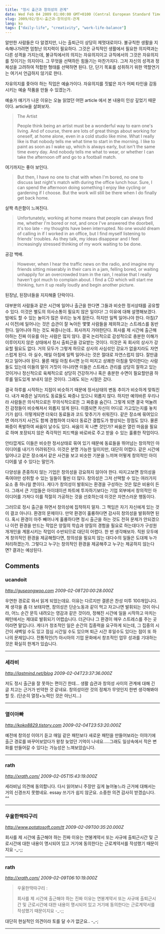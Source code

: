 ```yaml
---
title: "정시 출근과 창의성의 관계"
date: Wed Feb 04 2009 01:00:00 GMT+0100 (Central European Standard Time)
slug: 2009/02/정시-출근과-창의성의-관계
lang: ko
tags: ["daily-life", "creativity", "work-life-balance"]
---
```


알만한 사람들은 다 알겠지만, 나는 출퇴근이 상당히 제멋대로이다. 불규칙한 생활을 지속해나가려면 엄청난 의지력이 필요하다. 그것은 규칙적인 생활에서 필요한 의지력과는 다른 성격을 가지는데, 불규칙에서의 의지는 자유의지이고 규칙에서의 그것은 자유의지를 짓이기는 의지이다. 그 무엇을 선택하든 힘들기는 마찬가지다. 그저 자신의 성격과 정체성을 고려하여 적합한 형태를 선택하면 된다. 단, 단기 목표를 성취하기 위한 역할연기는 여기서 언급하지 않기로 한다.

 

자유의지를 좇아야 하는 직업은 예술가이다. 자유의지를 짓밟은 자가 어찌 타인을 감동시키는 예술 작품을 만들 수 있겠는가.

예술가 얘기가 나온 이유는 오늘 읽었던 어떤 article 에서 본 내용이 인상 깊었기 때문이다. article을 살펴보자.

 
> The Artist 
>
> People think being an artist must be a wonderful way to earn one's living. And of course, there are lots of great things about working for oneself, at home alone, even in a cold studio like mine. What I really like is that nobody tells me what time to start in the morning. I like to paint as soon as I wake up, which is always early, but isn't the same time every day. And nobody tells me what to wear, or whether I can take the afternoon off and go to a football match.
 

여기까지는 좋아 보인다.

> But then, I have no one to chat with when I'm bored, no one to discuss last night's match with during the office lunch hour. Sure, I can spend the afternoon doing something I enjoy like cycling or gardening if I choose. But the work will still be there when I do finally get back home.
 

살짝 측은함이 느껴진다.


> Unfortunately, working at home means that people can always find me, whether I'm bored or not, and once I've answered the doorbell, it's too late - my thoughts have been interrupted. No one would dream of calling in if I worked in an office, but I find myself listening to friends' troubles. As they talk, my ideas disappear and I feel increasingly stressed thinking of my work waiting to be done.
 

공감 백배.

> However, when I hear the traffic news on the radio, and imagine my friends sitting miserably in their cars in a jam, felling bored, or waiting unhappily for an overcrowded tram in the rain, I realise that I really haven't got much to complain about. I find a CD which will start me thinking, turn it up really loudly and begin another picture.


된장남, 된장녀들을 지지해줄 단락이다.
 

대부분의 사람들과 같은 시간에 일어나 출근을 한다면 그들과 비슷한 정서상태를 공유할 수 있다. 이것은 별도의 의사소통이 필요치 않은 일이다! 그 이유에 대해 설명해보겠다. 밤에도 할 수 있는 놀이가 많은 우리는 늦게 잠든다. 하지만 일찍 일어나야 한다. 아침(7시 이전)에 일어나는 것은 습관이 잘 녹아든 몇몇 사람들을 제외하고는 스트레스를 동반한다. 일어나야 하는 것도 짜증나는데.. 회사까지 가야한단다. 회사를 제 시간에 출근해야하는 진짜 이유를 아는 사람은 많지 않다. 결국 논리적으로 감성적으로 충분한 이해가 이루어지지 않은 상태에서 정시 출퇴근을 강요받는 것이다. 이것은 꼭 회사의 상사가 강요할 필요도 없다. 거의 모두가 그렇게 하므로 상사의 사심섞인 강요가 없을지라도 자연스럽게 된다. 아 실수, 매일 아침에 일찍 일어나는 것은 절대로 자연스럽지 않다. 잘만큼 자고 일어나야 된다. 물론 매일 아침 6시면 눈이 떠지고 상쾌한 아침을 맞이한다는 사람들도 있는데 이들의 말이 거짓이 아니라면 이들은 스트레스 관리를 상당히 잘하고 있는 것이거나 정신적으로 육체적으로 상당히 건강하거나 혹은 충분한 수면이 필요할만큼 하루를 밀도있게 보내지 않은 것이다. 그래도 되는 시절은 갔다. 


결국 하루를 시작하는 지점이 비슷하기 때문에 정서상태의 변동 추이가 비슷하게 맞춰진다. 내가 짜증은 날지라도 동료들도 짜증나 있으니 외롭지 않다. 하지만 예의바른 우리나라 사람들은 의식적으로든 무의식적으로든 그 짜증을 숨긴다. 그렇게 되면 결국 억눌려진 감정들이 비슷해져서 외롭지 않게 된다. 이쯤되면 자신이 어디로 가고있는지를 놓치기가 쉽다. 이렇게되면 더욱더 동료들과 코드 맞추기가 쉬워진다. 같은 장소에 묶여있으면 여러가지 사건도 함께 경험하여 더욱더 동료간 결합도가 향상되는 장점도 있다. 물론 짜증이 폭발하여 싸움이 날수도 있다. 싸움이 꼭 나쁜 것인가? 싸움은 열린 마음을 필요로 하며 포장되지 않은 즉각적인 피드백을 바로바로 주고 받을 수 있는 훌륭한 작업이다. 


안타깝게도 이들은 비슷한 정서상태로 묶여 있기 때문에 동료들을 뛰어넘는 창의적인 아이디어를 내기가 어려워진다. 이것은 분명 가능한 일이지만, 대단히 어렵다. 같은 시간에 일어나고 같은 장소에서 같은 사건을 보고 비슷한 기분을 느끼며 어떻게 창의적인 아이디어를 낼 수 있다는 말인가. 


다양성을 존중하지 않는 기업은 창의성을 강요하지 않아야 한다. 따지고보면 창의성을 죽여야만 성취할 수 있는 일들이 훨씬 더 많다. 창의성은 그저 선택할 수 있는 여러가지 요소 중 하나일 뿐이다. 게다가 창의성이 발휘되는 환경을 구성하는 것은 많은 비용이 든다. 그래서 큰 기업들은 아이데이션 파트에 투자하기보다는 기업 외부에서 창의적인 아이디어를 가져다 이를 적절히 가공하는 것을 선호하는데 이것은 자연스러운 행동이다. 


그러므로 정시 출근을 하면서 창의성에 집착하지 말자. 그 책임은 자기 자신에게 있는 것이 결코 아니다. 환경의 문제이다. 만약 환경이 훌륭하다면 감사히 창의성을 발휘하면 된다. 혹시 환경이 아주 빼어나게 훌륭하다면 정시 출근을 하는 것도 전혀 문제가 안되겠으나 이런 환경을 만드는 작업은 양질의 학습과 양질의 경험을 필요로 하는데다가 구성원 개개인을 계몽시키는 작업이 수반되므로 대단히 어렵다. 한 번 생각해보자. 직원 모두에게 창의적인 환경을 제공해줬다면, 창의성을 필요치 않는 대다수의 일들은 도대체 누가 처리하겠는가. 그렇다고 누구는 창의적인 환경을 제공해주고 누구는 제공하지 않는다면? 결과는 예상된다. 

 
## Comments

### ucandoit
*http://guseongwoo.com*
*2009-02-08T20:00:28.000Z*

우연한 경로로 와서 읽게 되었는데요.
이유는 다르지만 결론은 찬성 미투 100개입니다.
제 생각을 좀 더 보태자면, 창의성은 단순노동과 같이 먹고 자고나면 발휘되는 것이 아니라, 어느 순간 문득 내려오는 영감과 같은 것이라, 정해진 시간에 일을 시작하고 마치는 패턴에서는 제대로 발휘되기 어렵습니다. 더군다나 그 환경이 매우 스트레스를 주는 곳이라면 말입니다. 게다가 창조적인 일은 순간의 집중력을 요구하게 되는데, 그 집중의 시간이 새벽일 수도 있고 점심 시간일 수도 있으며 퇴근 시간 후일수도 있다는 점이 또 하나의 문제입니다.
전통적인(?) 아시아의 기업 문화에서 창조적인 업무 성과를 기대하는 것은 확실히 한계가 있습니다.

---

### 세라비
*http://lastmind.net/blog*
*2009-02-04T23:37:36.000Z*

저도 정시 출근을 잘 못하는 편이긴 한데... 생활 습관과 창의성 사이의 관계에 대해 긴 글 치고는 근거가 빈약한 것 같네요. 창의성이란 것의 정체가 무엇인지 한번 생각해봐야 할 듯. (단순히 열정+노력인 것은 아닌지...)

---

### 열이아빠
*http://koko8829.tistory.com*
*2009-02-04T23:53:20.000Z*

예전에 창의성 이야기 듣고 매일 같은 패턴보다 새로운 패턴을 만들어보라는 이야기에 출근 경로를 바꾸어보았다가 왕창 늦었던 기억이 나네요.....그래도 일상속에서 작은 변화를 만들어갈 수 있다는 가능성은 느껴보았습니다.

---

### rath
*http://xrath.com/*
*2009-02-05T15:43:19.000Z*

세라비님 의견에 동의합니다. 다시 읽어보니 주장만 길게 늘어놓느라 근거에 대해서는 거의 신경쓰지 못했네요. essay 쓰기가 쉽지 않군요. 소중한 의견 감사히 받겠습니다. ^^

---

### 우울한딱따구리
*http://www.potatosoft.com/tt*
*2009-02-09T00:35:20.000Z*

회사를 제 시간에 출근해야 하는 진짜 이유는 연봉계약서 또는 사규에 출퇴근시간 및 근로시간에 대한 내용이 명시되어 있고 거기에 동의한다는 근로계약서를 작성했기 때문이지요 -_-;;

---

### rath
*http://xrath.com/*
*2009-02-09T06:10:19.000Z*


> 우울한딱따구리 :
> 
> 회사를 제 시간에 출근해야 하는 진짜 이유는 연봉계약서 또는 사규에 출퇴근시간 및 근로시간에 대한 내용이 명시되어 있고 거기에 동의한다는 근로계약서를 작성했기 때문이지요 -_-;;

대단히 현실적인 의견이라 토를 달 수가 없군요.. -_-;

---
